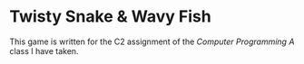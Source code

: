 # Twisty Snake & Wavy Fish
This game is written for the C2 assignment of the *Computer Programming A* class I have taken.
